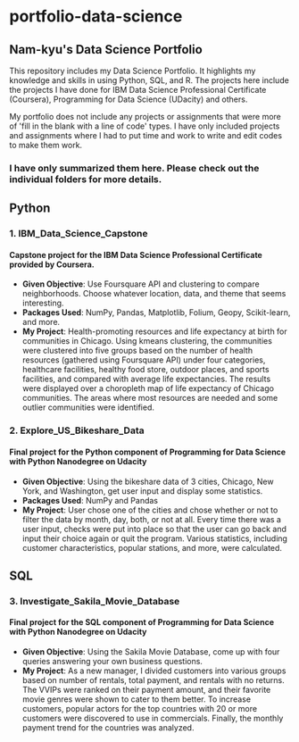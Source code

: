 # portfolio-data-science
## Nam-kyu's Data Science Portfolio
This repository includes my Data Science Portfolio.
It highlights my knowledge and skills in using Python, SQL, and R.
The projects here include the projects I have done for IBM Data Science Professional Certificate (Coursera),
Programming for Data Science (UDacity) and others.

My portfolio does not include any projects or assignments that were more of 'fill in the blank with a line of code' types.
I have only included projects and assignments where I had to put time and work to write and edit codes to make them work.

### I have only summarized them here. Please check out the individual folders for more details.

## Python
### 1. IBM_Data_Science_Capstone
#### Capstone project for the IBM Data Science Professional Certificate provided by Coursera.
- **Given Objective**: Use Foursquare API and clustering to compare neighborhoods. Choose whatever location, data, and theme that seems interesting.
- **Packages Used**: NumPy, Pandas, Matplotlib, Folium, Geopy, Scikit-learn, and more.
- **My Project**: Health-promoting resources and life expectancy at birth for communities in Chicago.
Using kmeans clustering, the communities were clustered into five groups based on the number of health resources (gathered using Foursquare API) under four categories, healthcare facilities, healthy food store, outdoor places, and sports facilities, and compared with average life expectancies. The results were displayed over a choropleth map of life expectancy of Chicago communities. The areas where most resources are needed and some outlier communities were identified.

### 2. Explore_US_Bikeshare_Data
#### Final project for the Python component of Programming for Data Science with Python Nanodegree on Udacity
- **Given Objective**: Using the bikeshare data of 3 cities, Chicago, New York, and Washington, get user input and display some statistics.
- **Packages Used**: NumPy and Pandas
- **My Project**: User chose one of the cities and chose whether or not to filter the data by month, day, both, or not at all. Every time there was a user input, checks were put into place so that the user can go back and input their choice again or quit the program. Various statistics, including customer characteristics, popular stations, and more, were calculated.

## SQL
### 3. Investigate_Sakila_Movie_Database
#### Final project for the SQL component of Programming for Data Science with Python Nanodegree on Udacity
- **Given Objective**: Using the Sakila Movie Database, come up with four queries answering your own business questions.
- **My Project**: As a new manager, I divided customers into various groups based on number of rentals, total payment, and rentals with no returns. The VVIPs were ranked on their payment amount, and their favorite movie genres were shown to cater to them better. To increase customers, popular actors for the top countries with 20 or more customers were discovered to use in commercials. Finally, the monthly payment trend for the countries was analyzed.
